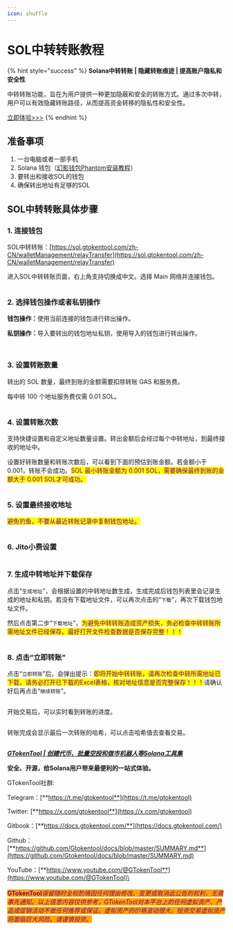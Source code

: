 ```yaml
---
icon: shuffle
---
```


# SOL中转转账教程

{% hint style="success" %}
**Solana中转转账 | 隐藏转账痕迹 | 提高账户隐私和安全性**

中转转账功能，旨在为用户提供一种更加隐蔽和安全的转账方式。通过多次中转，用户可以有效隐藏转账路径，从而提高资金转移的隐私性和安全性。

[立即体验>>>](https://sol.gtokentool.com/zh-CN/batchTool/relayTransfer)
{% endhint %}

## 准备事项 <a href="#zhun-bei-shi-xiang" id="zhun-bei-shi-xiang"></a>

1. 一台电脑或者一部手机
2. Solana 钱包（[幻影钱包Phantom安装教程](https://docs.gtokentool.com/solana/auxiliary-tutorial/phantom-wallet-installation)）
3. 要转出和接收SOL的钱包
4. 确保转出地址有足够的SOL

## SOL中转转账具体步骤

### 1. 连接钱包

SOL中转转账：[https://sol.gtokentool.com/zh-CN/walletManagement/relayTransfer](https://sol.gtokentool.com/zh-CN/walletManagement/relayTransfer)

进入SOL中转转账页面，右上角支持切换成中文。选择 Main 网络并连接钱包。

<figure><img src="../../.gitbook/assets/Snipaste_2025-09-06_10-15-51.png" alt=""><figcaption></figcaption></figure>

### 2. 选择钱包操作或者私钥操作

**钱包操作：**&#x4F7F;用当前连接的钱包进行转出操作。

**私钥操作：**&#x5BFC;入要转出的钱包地址私钥，使用导入的钱包进行转出操作。

<figure><img src="../../.gitbook/assets/Snipaste_2025-09-06_10-17-21.png" alt=""><figcaption></figcaption></figure>

<figure><img src="../../.gitbook/assets/Snipaste_2025-09-06_10-18-05.png" alt=""><figcaption></figcaption></figure>

### 3. 设置转账数量

转出的 SOL 数量，最终到账的金额需要扣除转账 GAS 和服务费。

每中转 100 个地址服务费仅需 0.01 SOL。

<figure><img src="../../.gitbook/assets/Snipaste_2025-09-06_10-20-22.png" alt=""><figcaption></figcaption></figure>

### 4. 设置转账次数

支持快捷设置和自定义地址数量设置。转出金额后会经过每个中转地址，到最终接收的地址中。

设置好转账数量和转账次数后，可以看到下面的预估到账金额。若金额小于0.001，转账不会成功。<mark style="color:purple;">SOL 最小转账金额为 0.001 SOL，需要确保最终到账的金额大于 0.001 SOL才可成功。</mark>

<figure><img src="../../.gitbook/assets/Snipaste_2025-09-06_10-20-57.png" alt=""><figcaption></figcaption></figure>

### 5. 设置最终接收地址

<mark style="color:purple;">避免钓鱼，不要从最近转账记录中复制钱包地址。</mark>

<figure><img src="../../.gitbook/assets/Snipaste_2025-09-06_10-22-57.png" alt=""><figcaption></figcaption></figure>

### 6. Jito小费设置

<figure><img src="../../.gitbook/assets/Snipaste_2025-09-06_10-24-14.png" alt=""><figcaption></figcaption></figure>

### 7. 生成中转地址并下载保存

点击“`生成地址`”，会根据设置的中转地址数生成，生成完成后钱包列表里会记录生成的地址和私钥。若没有下载地址文件，可以再次点击的“`下载`”，再次下载钱包地址文件。

然后点击第二步“`下载地址`”，<mark style="color:purple;">为避免中转转账造成资产损失，务必检查中转转账所需地址文件已经保存。最好打开文件检查数据是否保存完整！！！</mark>

<figure><img src="../../.gitbook/assets/Snipaste_2025-09-06_10-40-57.png" alt=""><figcaption></figcaption></figure>

### 8. 点击“立即转账”

点击“`立即转账`”后，会弹出提示：<mark style="color:purple;">即将开始中转转账，请再次检查中转所需地址已下载，请务必打开已下载的Excel表格，核对地址信息是否完整保存！！！</mark>请确认好后再点击“`继续转账`”。

<figure><img src="../../.gitbook/assets/Snipaste_2025-09-06_10-45-09.png" alt=""><figcaption></figcaption></figure>

开始交易后，可以实时看到转账的进度。

<figure><img src="../../.gitbook/assets/Snipaste_2025-09-06_10-49-18.png" alt=""><figcaption></figcaption></figure>

转账完成会显示最后一次转账的哈希，可以点击哈希值去查看交易。

<figure><img src="../../.gitbook/assets/Snipaste_2025-09-06_10-51-25.png" alt=""><figcaption></figcaption></figure>

[_**GTokenTool | 创建代币、批量空投和做市机器人等Solana工具集**_](https://sol.gtokentool.com)

**安全、开源，给Solana用户带来最便利的一站式体验。**



GTokenTool社群:

Telegram：[**https://t.me/gtokentool**](https://t.me/gtokentool)

Twitter:  [**https://x.com/gtokentool**](https://x.com/gtokentool)

Gitbook：[**https://docs.gtokentool.com/**](https://docs.gtokentool.com/)

Github：[**https://github.com/Gtokentool/docs/blob/master/SUMMARY.md**](https://github.com/Gtokentool/docs/blob/master/SUMMARY.md)

YouTube：[**https://www.youtube.com/@GTokenTool**](https://www.youtube.com/@GTokenTool)\
\
\
<mark style="color:purple;background-color:orange;">**GTokenTool**</mark>_<mark style="color:purple;background-color:orange;">保留随时全权酌情因任何理由修改、变更或取消此公告的权利，无需事先通知。以上信息内容仅供参考，GTokenTool对本平台上的任何虚拟资产、产品或促销活动不做任何推荐或保证。虚拟资产的价格波动很大，投资交易虚拟资产将面临巨大风险。请谨慎投资。</mark>_
